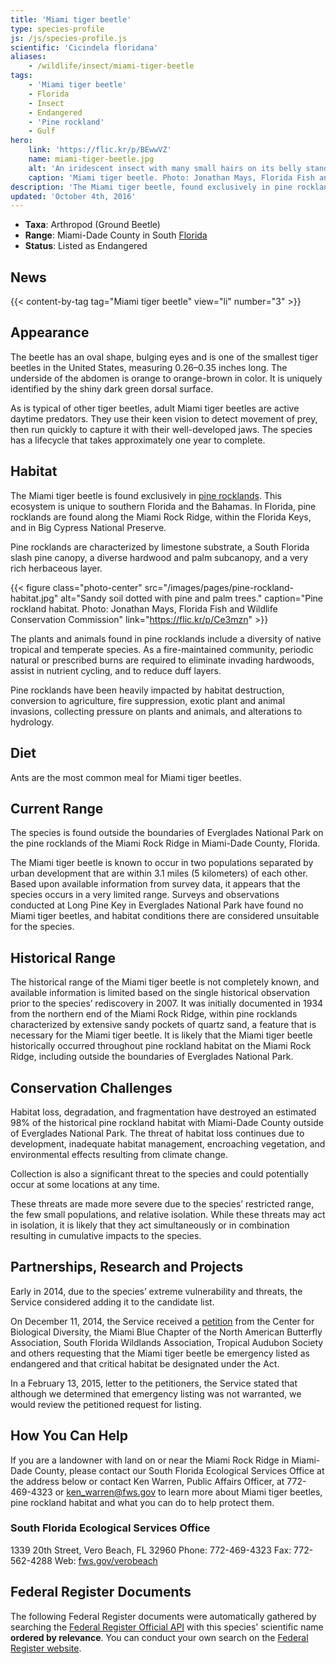 ```yaml
---
title: 'Miami tiger beetle'
type: species-profile
js: /js/species-profile.js
scientific: 'Cicindela floridana'
aliases:
    - /wildlife/insect/miami-tiger-beetle
tags:
    - 'Miami tiger beetle'
    - Florida
    - Insect
    - Endangered
    - 'Pine rockland'
    - Gulf
hero:
    link: 'https://flic.kr/p/BEwwVZ'
    name: miami-tiger-beetle.jpg
    alt: 'An iridescent insect with many small hairs on its belly standing on leaf litter and sandy soil'
    caption: 'Miami tiger beetle. Photo: Jonathan Mays, Florida Fish and Wildlife Conservation Commission.'
description: 'The Miami tiger beetle, found exclusively in pine rockland habitat in Miami-Dade County, Florida, has a shiny green exterior and protected under the Endangered Species Act as endangered.'
updated: 'October 4th, 2016'
---
```


- **Taxa**: Arthropod (Ground Beetle)
- **Range**: Miami-Dade County in South [Florida](/florida)
- **Status**: Listed as Endangered

## News
{{< content-by-tag tag="Miami tiger beetle" view="li" number="3" >}}

## Appearance

The beetle has an oval shape, bulging eyes and is one of the smallest tiger beetles in the United States, measuring 0.26–0.35 inches long. The underside of the abdomen is orange to orange-brown in color.  It is uniquely identified by the shiny dark green dorsal surface.

As is typical of other tiger beetles, adult Miami tiger beetles are active daytime predators. They use their keen vision to detect movement of prey, then run quickly to capture it with their well-developed jaws.  The species has a lifecycle that takes approximately one year to complete.

## Habitat

The Miami tiger beetle is found exclusively in [pine rocklands](/pdf/pine-rocklands.pdf). This ecosystem is unique to southern Florida and the Bahamas.  In Florida, pine rocklands are found along the Miami Rock Ridge, within the Florida Keys, and in Big Cypress National Preserve.

Pine rocklands are characterized by limestone substrate, a South Florida slash pine canopy, a diverse hardwood and palm subcanopy, and a very rich herbaceous layer.

{{< figure class="photo-center" src="/images/pages/pine-rockland-habitat.jpg" alt="Sandy soil dotted with pine and palm trees." caption="Pine rockland habitat. Photo: Jonathan Mays, Florida Fish and Wildlife Conservation Commission" link="https://flic.kr/p/Ce3mzn" >}}

The plants and animals found in pine rocklands include a diversity of native tropical and temperate species. As a fire-maintained community, periodic natural or prescribed burns are required to eliminate invading hardwoods, assist in nutrient cycling, and to reduce duff layers.

Pine rocklands have been heavily impacted by habitat destruction, conversion to agriculture, fire suppression, exotic plant and animal invasions, collecting pressure on plants and animals, and alterations to hydrology.

## Diet

Ants are the most common meal for Miami tiger beetles.

## Current Range

The species is found outside the boundaries of Everglades National Park on the pine rocklands of the Miami Rock Ridge in Miami-Dade County, Florida.

The Miami tiger beetle is known to occur in two populations separated by urban development that are within 3.1 miles (5 kilometers) of each other.  Based upon available information from survey data, it appears that the species occurs in a very limited range. Surveys and observations conducted at Long Pine Key in Everglades National Park have found no Miami tiger beetles, and habitat conditions there are considered unsuitable for the species.

## Historical Range

The historical range of the Miami tiger beetle is not completely known, and available information is limited based on the single historical observation prior to the species’ rediscovery in 2007.  It was initially documented in 1934 from the northern end of the Miami Rock Ridge, within pine rocklands characterized by extensive sandy pockets of quartz sand, a feature that is necessary for the Miami tiger beetle.  It is likely that the Miami tiger beetle historically occurred throughout pine rockland habitat on the Miami Rock Ridge, including outside the boundaries of Everglades National Park.

## Conservation Challenges

Habitat loss, degradation, and fragmentation have destroyed an estimated 98% of the historical pine rockland habitat with Miami-Dade County outside of Everglades National Park.  The threat of habitat loss continues due to development, inadequate habitat management, encroaching vegetation, and environmental effects resulting from climate change.

Collection is also a significant threat to the species and could potentially occur at some locations at any time.

These threats are made more severe due to the species’ restricted range, the few small populations, and relative isolation.  While these threats may act in isolation, it is likely that they act simultaneously or in combination resulting in cumulative impacts to the species.

## Partnerships, Research and Projects

Early in 2014, due to the species’ extreme vulnerability and threats, the Service considered adding it to the candidate list.

On December 11, 2014, the Service received a [petition](/pdf/petitions/petition-miami-tiger-beetle.pdf)  from the Center for Biological Diversity, the Miami Blue Chapter of the North American Butterfly Association, South Florida Wildlands Association, Tropical Audubon Society and others requesting that the Miami tiger beetle be emergency listed as endangered and that critical habitat be designated under the Act.

In a February 13, 2015, letter to the petitioners, the Service stated that although we determined that emergency listing was not warranted, we would review the petitioned request for listing.

## How You Can Help

If you are a landowner with land on or near the Miami Rock Ridge in Miami-Dade County, please contact our South Florida Ecological Services Office at the address below or contact Ken Warren, Public Affairs Officer, at 772-469-4323 or ken_warren@fws.gov to learn more about Miami tiger beetles, pine rockland habitat and what you can do to help protect them.

### South Florida Ecological Services Office
1339 20th Street, Vero Beach, FL 32960
Phone:  772-469-4323
Fax:  772-562-4288
Web: [fws.gov/verobeach](https://www.fws.gov/verobeach/)

## Federal Register Documents

The following Federal Register documents were automatically gathered by searching the [Federal Register Official API](https://www.federalregister.gov/blog/learn/developers) with this species' scientific name **ordered by relevance**. You can conduct your own search on the [Federal Register website](https://www.federalregister.gov/articles/search).
